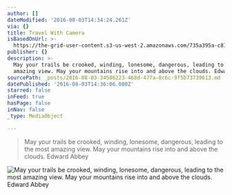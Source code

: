 ```yaml
---
author: []
dateModified: '2016-08-03T14:34:24.261Z'
via: {}
title: Travel With Camera
isBasedOnUrl: >-
  https://the-grid-user-content.s3-us-west-2.amazonaws.com/735a395a-c812-4561-b28d-0c4ebac2a62b.jpg
publisher: {}
description: >-
  May your trails be crooked, winding, lonesome, dangerous, leading to the most
  amazing view. May your mountains rise into and above the clouds. Edward Abbey 
sourcePath: _posts/2016-08-03-34586223-468d-477a-8c6c-9f5b73739613.md
datePublished: '2016-08-03T14:36:06.080Z'
starred: false
inFeed: true
hasPage: false
inNav: false
_type: MediaObject

---
```

> May your trails be crooked, winding, lonesome, dangerous, leading to the most amazing view. May your mountains rise into and above the clouds. Edward Abbey

![May your trails be crooked, winding, lonesome, dangerous, leading to the most amazing view. May your mountains rise into and above the clouds. Edward Abbey ](https://the-grid-user-content.s3-us-west-2.amazonaws.com/735a395a-c812-4561-b28d-0c4ebac2a62b.jpg)